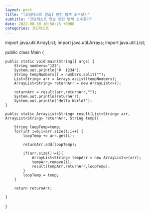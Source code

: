 ```yaml
---
layout: post
title: "[코딩테스트 연습] 완전 탐색 소수찾기"
subtitle: "코딩테스트 연습 완전 탐색 소수찾기"
date: 2022-08-30 10:58:25 +0900
categories: 코딩테스트
---
```

import java.util.ArrayList;
import java.util.Arrays;
import java.util.List;

public class Main {

    public static void main(String[] args) {
        String numbers="123";
        System.out.println("#  1234");
        String tempNumbers[] = numbers.split("");
        List<String> arr = Arrays.asList(tempNumbers);
        ArrayList<String> returnArr = new ArrayList<>();

        returnArr = result(arr,returnArr,"");
        System.out.println(returnArr);
        System.out.println("Hello World!");
    }

    public static ArrayList<String> result(List<String> arr, ArrayList<String> returnArr, String temp){

        String loopTemp=temp;
        for(int i=0;i<arr.size();i++) {
            loopTemp += arr.get(i);

            returnArr.add(loopTemp);

            if(arr.size()!=1){
                ArrayList<String> tempArr = new ArrayList<>(arr);
                tempArr.remove(i);
                result(tempArr,returnArr,loopTemp);
            }
            loopTemp = temp;
        }

        return returnArr;

    }
}
